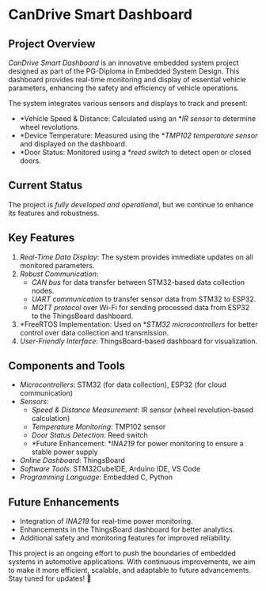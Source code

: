 # CanDrive Smart Dashboard  

## Project Overview  
*CanDrive Smart Dashboard* is an innovative embedded system project designed as part of the PG-Diploma in Embedded System Design. This dashboard provides real-time monitoring and display of essential vehicle parameters, enhancing the safety and efficiency of vehicle operations.  

The system integrates various sensors and displays to track and present:  
- *Vehicle Speed & Distance: Calculated using an **IR sensor* to determine wheel revolutions.  
- *Device Temperature: Measured using the **TMP102 temperature sensor* and displayed on the dashboard.  
- *Door Status: Monitored using a **reed switch* to detect open or closed doors.  

## Current Status  
The project is *fully developed and operational*, but we continue to enhance its features and robustness.  

## Key Features  
1. *Real-Time Data Display*: The system provides immediate updates on all monitored parameters.  
2. *Robust Communication*:  
   - *CAN bus* for data transfer between STM32-based data collection nodes.  
   - *UART communication* to transfer sensor data from STM32 to ESP32.  
   - *MQTT protocol* over Wi-Fi for sending processed data from ESP32 to the ThingsBoard dashboard.  
3. *FreeRTOS Implementation: Used on **STM32 microcontrollers* for better control over data collection and transmission.  
4. *User-Friendly Interface*: ThingsBoard-based dashboard for visualization.  

## Components and Tools  
- *Microcontrollers*: STM32 (for data collection), ESP32 (for cloud communication)  
- *Sensors*:  
  - *Speed & Distance Measurement*: IR sensor (wheel revolution-based calculation)  
  - *Temperature Monitoring*: TMP102 sensor  
  - *Door Status Detection*: Reed switch  
  - *Future Enhancement: **INA219* for power monitoring to ensure a stable power supply  
- *Online Dashboard*: ThingsBoard  
- *Software Tools*: STM32CubeIDE, Arduino IDE, VS Code  
- *Programming Language*: Embedded C, Python  

## Future Enhancements  
- Integration of *INA219* for real-time power monitoring.  
- Enhancements in the ThingsBoard dashboard for better analytics.  
- Additional safety and monitoring features for improved reliability.  

This project is an ongoing effort to push the boundaries of embedded systems in automotive applications. With continuous improvements, we aim to make it more efficient, scalable, and adaptable to future advancements. Stay tuned for updates! 🚀
